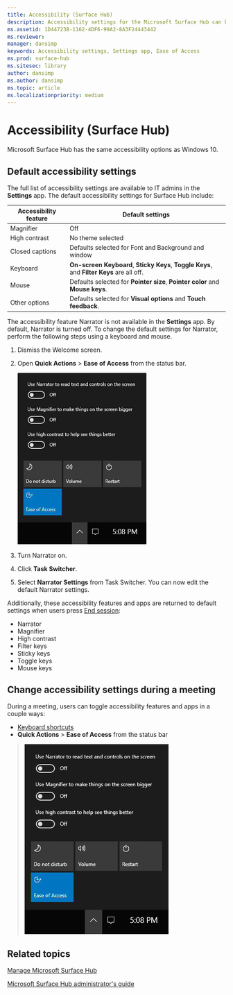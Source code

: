 ```yaml
---
title: Accessibility (Surface Hub)
description: Accessibility settings for the Microsoft Surface Hub can be changed by using the Settings app. You'll find them under Ease of Access. Your Surface Hub has the same accessibility options as Windows 10.
ms.assetid: 1D44723B-1162-4DF6-99A2-8A3F24443442
ms.reviewer: 
manager: dansimp
keywords: Accessibility settings, Settings app, Ease of Access
ms.prod: surface-hub
ms.sitesec: library
author: dansimp
ms.author: dansimp
ms.topic: article
ms.localizationpriority: medium
---
```


# Accessibility (Surface Hub)

Microsoft Surface Hub has the same accessibility options as Windows 10.


## Default accessibility settings

The full list of accessibility settings are available to IT admins in the **Settings** app. The default accessibility settings for Surface Hub include:

| Accessibility feature | Default settings  |
| --------------------- | ----------------- |
| Magnifier             | Off               |
| High contrast         | No theme selected |
| Closed captions       | Defaults selected for Font and Background and window |
| Keyboard              | **On-screen Keyboard**, **Sticky Keys**, **Toggle Keys**, and **Filter Keys** are all off. |
| Mouse                 | Defaults selected for **Pointer size**, **Pointer color** and **Mouse keys**. |
| Other options         | Defaults selected for **Visual options** and **Touch feedback**. |

The accessibility feature Narrator is not available in the **Settings** app. By default, Narrator is turned off. To change the default settings for Narrator, perform the following steps using a keyboard and mouse.

1. Dismiss the Welcome screen.
2. Open **Quick Actions** > **Ease of Access** from the status bar.

    ![Screenshot of Ease of Access tile](images/ease-of-access.png)
    
3. Turn Narrator on.
4. Click **Task Switcher**.
5. Select **Narrator Settings** from Task Switcher. You can now edit the default Narrator settings.

Additionally, these accessibility features and apps are returned to default settings when users press [End session](finishing-your-surface-hub-meeting.md):
- Narrator
- Magnifier
- High contrast
- Filter keys
- Sticky keys
- Toggle keys
- Mouse keys


## Change accessibility settings during a meeting

During a meeting, users can toggle accessibility features and apps in a couple ways:
- [Keyboard shortcuts](https://support.microsoft.com/help/13813/windows-10-microsoft-surface-hub-keyboard-shortcuts)
- **Quick Actions** > **Ease of Access** from the status bar

> ![Image showing Quick Action center on Surface Hub](images/sh-quick-action.png)


## Related topics

[Manage Microsoft Surface Hub](manage-surface-hub.md)

[Microsoft Surface Hub administrator's guide](surface-hub-administrators-guide.md)

